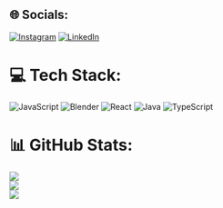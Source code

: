 ## 🌐 Socials:
[![Instagram](https://img.shields.io/badge/Instagram-%23E4405F.svg?logo=Instagram&logoColor=white)](https://instagram.com/naufalromero) [![LinkedIn](https://img.shields.io/badge/LinkedIn-%230077B5.svg?logo=linkedin&logoColor=white)](https://linkedin.com/in/naufal-romero-putra-pratama-9ab816177/) 

# 💻 Tech Stack:
![JavaScript](https://img.shields.io/badge/javascript-%23323330.svg?style=for-the-badge&logo=javascript&logoColor=%23F7DF1E) ![Blender](https://img.shields.io/badge/blender-%23F5792A.svg?style=for-the-badge&logo=blender&logoColor=white) ![React](https://img.shields.io/badge/react-%2320232a.svg?style=for-the-badge&logo=react&logoColor=%2361DAFB) ![Java](https://img.shields.io/badge/java-%23ED8B00.svg?style=for-the-badge&logo=java&logoColor=white) ![TypeScript](https://img.shields.io/badge/typescript-%23007ACC.svg?style=for-the-badge&logo=typescript&logoColor=white)
# 📊 GitHub Stats:
![](https://github-readme-stats.vercel.app/api?username=romves&theme=tokyonight&hide_border=false&include_all_commits=true&count_private=true)<br/>
![](https://github-readme-streak-stats.herokuapp.com/?user=romves&theme=tokyonight&hide_border=false)<br/>
![](https://github-readme-stats.vercel.app/api/top-langs/?username=romves&theme=tokyonight&hide_border=false&include_all_commits=true&count_private=true&layout=compact)
